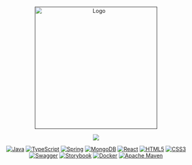 <p style="text-align:center">
  <a href="" target="blank"><img src="https://i.imgur.com/bmt6o4s.png" width="320" alt="Logo" /></a>
</p>

<p align="center">
<img src="http://img.shields.io/static/v1?label=STATUS&message=EM%20DESENVOLVIMENTO&color=GREEN&style=for-the-badge"/>
</p>

  <p style="text-align:center">
<a href="" target="_blank"><img src="https://img.shields.io/badge/Java-ED8B00?style=for-the-badge&logo=java&logoColor=white" alt="Java" /></a>
<a href="" target="_blank"><img src="https://img.shields.io/badge/typescript-%23007ACC.svg?style=for-the-badge&logo=typescript&logoColor=white" alt="TypeScript" /></a>
<a href="" target="_blank"><img src="https://img.shields.io/badge/spring-%236DB33F.svg?style=for-the-badge&logo=spring&logoColor=white" alt="Spring" /></a>
<a href="" target="_blank"><img src="https://img.shields.io/badge/MongoDB-%234ea94b.svg?style=for-the-badge&logo=mongodb&logoColor=white" alt="MongoDB" /></a>
<a href="" target="_blank"><img src="https://img.shields.io/badge/React-20232A?style=for-the-badge&logo=react&logoColor=61DAFB" alt="React" /></a>
<a href="" target="_blank"><img src="https://img.shields.io/badge/html5-%23E34F26.svg?style=for-the-badge&logo=html5&logoColor=white" alt="HTML5" /></a>
<a href="" target="_blank"><img src="https://img.shields.io/badge/css3-%231572B6.svg?style=for-the-badge&logo=css3&logoColor=white" alt="CSS3" /></a>
<a href="" target="_blank"><img src="https://img.shields.io/badge/-Swagger-%23Clojure?style=for-the-badge&logo=swagger&logoColor=white" alt="Swagger" /></a>
<a href="" target="_blank"><img src="https://img.shields.io/badge/-Storybook-FF4785?style=for-the-badge&logo=storybook&logoColor=white" alt="Storybook" /></a>
<a href="" target="_blank"><img src="https://img.shields.io/badge/docker-%230db7ed.svg?style=for-the-badge&logo=docker&logoColor=white" alt="Docker" /></a>
<a href="" target="_blank"><img src="https://img.shields.io/badge/Apache%20Maven-C71A36?style=for-the-badge&logo=Apache%20Maven&logoColor=white" alt="Apache Maven" /></a>
</p>


